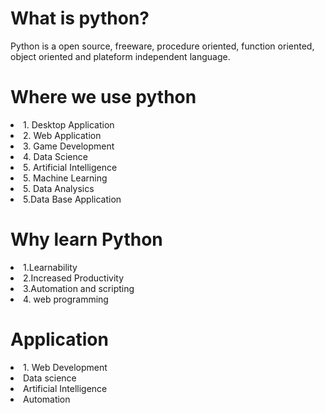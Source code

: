 <h1>What is python?</h1>
<p>Python is a open source, freeware, procedure oriented, function oriented, object oriented and plateform independent 
 language.</p>

<h1>Where we use python </h1>
<p1>
<li>1. Desktop Application </li>
<li>2. Web Application</li>
<li>3. Game Development</li>
<li>4. Data Science</li>
<li>5. Artificial Intelligence </li>
<li>5. Machine Learning</li>
<li>5. Data Analysics </li>
<li>5.Data Base Application </li>



</p1>

<h1>Why learn Python </h1>

<li>1.Learnability </li>
<li>2.Increased Productivity </li>
<li>3.Automation and scripting </li>
<li>4. web programming </li>

<h1>Application</h1>
<li>1. Web Development</li>
<li>Data science</li>
<li>Artificial Intelligence</li>
<li>Automation</li>
